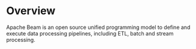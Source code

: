 # Overview

Apache Beam is an open source unified programming model to define and execute data processing pipelines, including ETL, batch and stream processing.  